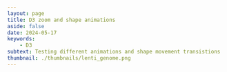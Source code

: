 ```yaml
---
layout: page
title: D3 zoom and shape animations
aside: false
date: 2024-05-17
keywords:
    - D3
subtext: Testing different animations and shape movement transistions
thumbnail: ./thumbnails/lenti_genome.png
---
```



<script setup>
import plasmidZoom from "/components/graphs/randomPlasmidZoom.vue";
import lentivirusGenome from "/components/graphs/lentivirusGenome.vue"
</script>

<FigureTitle title="Overview of Lentivirus Genome used for Pseudotyping"/>
<D3PlotContainer>
<lentivirusGenome/>
</D3PlotContainer>

<br></br>
<FigureTitle title="By building a plasmid library of all possible RBP mutations, we can measure the effects of each one individually in a lentivirus pseudotyping system"/>
<D3PlotContainer>
<plasmidZoom/>
</D3PlotContainer>
